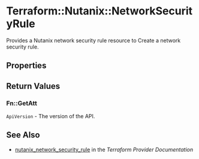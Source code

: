 # Terraform::Nutanix::NetworkSecurityRule

Provides a Nutanix network security rule resource to Create a network security rule.

## Properties


## Return Values

### Fn::GetAtt

`ApiVersion` - The version of the API.

## See Also

* [nutanix_network_security_rule](https://www.terraform.io/docs/providers/nutanix/r/network_security_rule.html) in the _Terraform Provider Documentation_